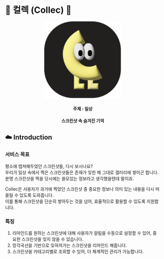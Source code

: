 # 📸 컬렉 (Collec) 📸
<div align="center">
<img src="https://github.com/2024-UGGTHON-Collect/Collect_FE/blob/main/asset/logo.png" width="250" height="250"/>
<br>


#### 주제 : 일상
#### 스크린샷 속 숨겨진 기억

</div>

## ☁️ Introduction

### 서비스 목표
평소에 캡쳐해두었던 스크린샷들, 다시 보시나요?            
우리가 일상 속에서 찍은 스크린샷들은 존재가 잊힌 채 그대로 갤러리에 쌓이곤 합니다.  
분명 스크린샷을 찍을 당시에는 쓸모있는 정보라고 생각했을텐데 말이죠.
  
Collec은 사용자가 과거에 찍었던 스크린샷 중 중요한 정보나 의미 있는 내용을 다시 떠올릴 수 있도록 도와줍니다.    
이를 통해 스크린샷을 단순히 쌓아두는 것을 넘어, 효율적으로 활용할 수 있도록 지원합니다.

### 특징
1. 리마인드를 원하는 스크린샷에 대해 사용자가 알림을 수동으로 설정할 수 있어, 중요한 스크린샷을 잊지 않을 수 있습니다.
2. 망각곡선을 기반으로 잊혀져가는 스크린샷을 리마인드 해줍니다.
3. 스크린샷을 카테고리별로 조회할 수 있어, 더 체계적인 관리가 가능합니다.
